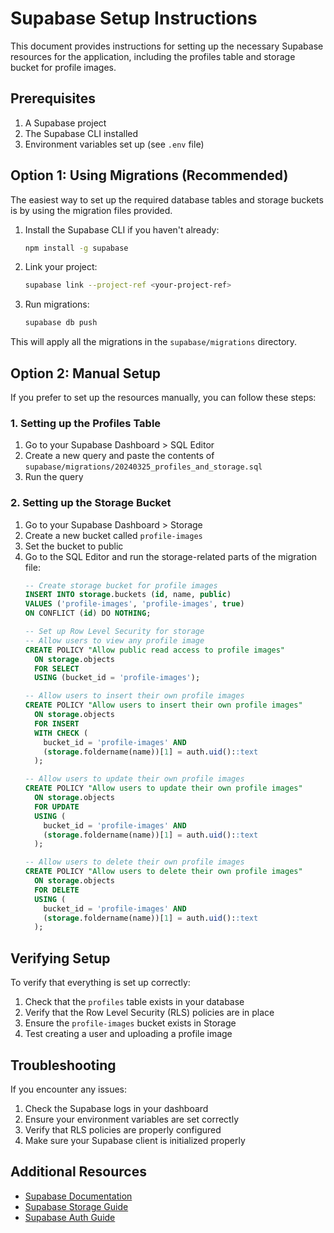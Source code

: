 # Supabase Setup Instructions

This document provides instructions for setting up the necessary Supabase resources for the application, including the profiles table and storage bucket for profile images.

## Prerequisites

1. A Supabase project
2. The Supabase CLI installed
3. Environment variables set up (see `.env` file)

## Option 1: Using Migrations (Recommended)

The easiest way to set up the required database tables and storage buckets is by using the migration files provided.

1. Install the Supabase CLI if you haven't already:
   ```bash
   npm install -g supabase
   ```

2. Link your project:
   ```bash
   supabase link --project-ref <your-project-ref>
   ```

3. Run migrations:
   ```bash
   supabase db push
   ```

This will apply all the migrations in the `supabase/migrations` directory.

## Option 2: Manual Setup

If you prefer to set up the resources manually, you can follow these steps:

### 1. Setting up the Profiles Table

1. Go to your Supabase Dashboard > SQL Editor
2. Create a new query and paste the contents of `supabase/migrations/20240325_profiles_and_storage.sql`
3. Run the query

### 2. Setting up the Storage Bucket

1. Go to your Supabase Dashboard > Storage
2. Create a new bucket called `profile-images`
3. Set the bucket to public
4. Go to the SQL Editor and run the storage-related parts of the migration file:
   ```sql
   -- Create storage bucket for profile images
   INSERT INTO storage.buckets (id, name, public) 
   VALUES ('profile-images', 'profile-images', true)
   ON CONFLICT (id) DO NOTHING;

   -- Set up Row Level Security for storage
   -- Allow users to view any profile image
   CREATE POLICY "Allow public read access to profile images" 
     ON storage.objects 
     FOR SELECT 
     USING (bucket_id = 'profile-images');

   -- Allow users to insert their own profile images
   CREATE POLICY "Allow users to insert their own profile images" 
     ON storage.objects 
     FOR INSERT 
     WITH CHECK (
       bucket_id = 'profile-images' AND 
       (storage.foldername(name))[1] = auth.uid()::text
     );

   -- Allow users to update their own profile images
   CREATE POLICY "Allow users to update their own profile images" 
     ON storage.objects 
     FOR UPDATE 
     USING (
       bucket_id = 'profile-images' AND 
       (storage.foldername(name))[1] = auth.uid()::text
     );

   -- Allow users to delete their own profile images
   CREATE POLICY "Allow users to delete their own profile images" 
     ON storage.objects 
     FOR DELETE 
     USING (
       bucket_id = 'profile-images' AND 
       (storage.foldername(name))[1] = auth.uid()::text
     );
   ```

## Verifying Setup

To verify that everything is set up correctly:

1. Check that the `profiles` table exists in your database
2. Verify that the Row Level Security (RLS) policies are in place
3. Ensure the `profile-images` bucket exists in Storage
4. Test creating a user and uploading a profile image

## Troubleshooting

If you encounter any issues:

1. Check the Supabase logs in your dashboard
2. Ensure your environment variables are set correctly
3. Verify that RLS policies are properly configured
4. Make sure your Supabase client is initialized properly

## Additional Resources

- [Supabase Documentation](https://supabase.io/docs)
- [Supabase Storage Guide](https://supabase.io/docs/guides/storage)
- [Supabase Auth Guide](https://supabase.io/docs/guides/auth) 